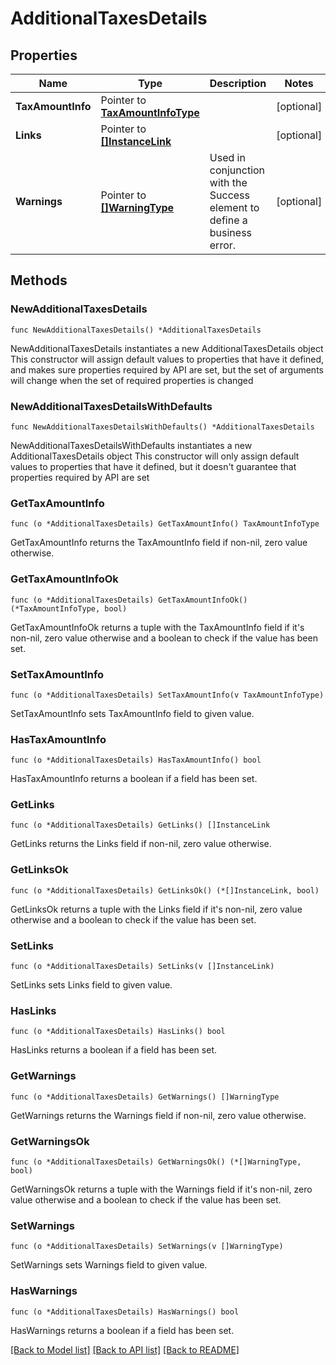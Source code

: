 # AdditionalTaxesDetails

## Properties

Name | Type | Description | Notes
------------ | ------------- | ------------- | -------------
**TaxAmountInfo** | Pointer to [**TaxAmountInfoType**](TaxAmountInfoType.md) |  | [optional] 
**Links** | Pointer to [**[]InstanceLink**](InstanceLink.md) |  | [optional] 
**Warnings** | Pointer to [**[]WarningType**](WarningType.md) | Used in conjunction with the Success element to define a business error. | [optional] 

## Methods

### NewAdditionalTaxesDetails

`func NewAdditionalTaxesDetails() *AdditionalTaxesDetails`

NewAdditionalTaxesDetails instantiates a new AdditionalTaxesDetails object
This constructor will assign default values to properties that have it defined,
and makes sure properties required by API are set, but the set of arguments
will change when the set of required properties is changed

### NewAdditionalTaxesDetailsWithDefaults

`func NewAdditionalTaxesDetailsWithDefaults() *AdditionalTaxesDetails`

NewAdditionalTaxesDetailsWithDefaults instantiates a new AdditionalTaxesDetails object
This constructor will only assign default values to properties that have it defined,
but it doesn't guarantee that properties required by API are set

### GetTaxAmountInfo

`func (o *AdditionalTaxesDetails) GetTaxAmountInfo() TaxAmountInfoType`

GetTaxAmountInfo returns the TaxAmountInfo field if non-nil, zero value otherwise.

### GetTaxAmountInfoOk

`func (o *AdditionalTaxesDetails) GetTaxAmountInfoOk() (*TaxAmountInfoType, bool)`

GetTaxAmountInfoOk returns a tuple with the TaxAmountInfo field if it's non-nil, zero value otherwise
and a boolean to check if the value has been set.

### SetTaxAmountInfo

`func (o *AdditionalTaxesDetails) SetTaxAmountInfo(v TaxAmountInfoType)`

SetTaxAmountInfo sets TaxAmountInfo field to given value.

### HasTaxAmountInfo

`func (o *AdditionalTaxesDetails) HasTaxAmountInfo() bool`

HasTaxAmountInfo returns a boolean if a field has been set.

### GetLinks

`func (o *AdditionalTaxesDetails) GetLinks() []InstanceLink`

GetLinks returns the Links field if non-nil, zero value otherwise.

### GetLinksOk

`func (o *AdditionalTaxesDetails) GetLinksOk() (*[]InstanceLink, bool)`

GetLinksOk returns a tuple with the Links field if it's non-nil, zero value otherwise
and a boolean to check if the value has been set.

### SetLinks

`func (o *AdditionalTaxesDetails) SetLinks(v []InstanceLink)`

SetLinks sets Links field to given value.

### HasLinks

`func (o *AdditionalTaxesDetails) HasLinks() bool`

HasLinks returns a boolean if a field has been set.

### GetWarnings

`func (o *AdditionalTaxesDetails) GetWarnings() []WarningType`

GetWarnings returns the Warnings field if non-nil, zero value otherwise.

### GetWarningsOk

`func (o *AdditionalTaxesDetails) GetWarningsOk() (*[]WarningType, bool)`

GetWarningsOk returns a tuple with the Warnings field if it's non-nil, zero value otherwise
and a boolean to check if the value has been set.

### SetWarnings

`func (o *AdditionalTaxesDetails) SetWarnings(v []WarningType)`

SetWarnings sets Warnings field to given value.

### HasWarnings

`func (o *AdditionalTaxesDetails) HasWarnings() bool`

HasWarnings returns a boolean if a field has been set.


[[Back to Model list]](../README.md#documentation-for-models) [[Back to API list]](../README.md#documentation-for-api-endpoints) [[Back to README]](../README.md)


